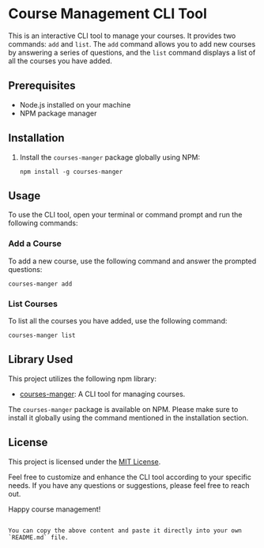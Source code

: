 
# Course Management CLI Tool

This is an interactive CLI tool to manage your courses. It provides two commands: `add` and `list`. The `add` command allows you to add new courses by answering a series of questions, and the `list` command displays a list of all the courses you have added.

## Prerequisites

- Node.js installed on your machine
- NPM package manager

## Installation

1. Install the `courses-manger` package globally using NPM:
   ```
   npm install -g courses-manger
   ````

## Usage

To use the CLI tool, open your terminal or command prompt and run the following commands:

### Add a Course

To add a new course, use the following command and answer the prompted questions:
```
courses-manger add
```

### List Courses

To list all the courses you have added, use the following command:
```
courses-manger list
```

## Library Used

This project utilizes the following npm library:

- [courses-manger](https://www.npmjs.com/package/courses-manger): A CLI tool for managing courses.

The `courses-manger` package is available on NPM. Please make sure to install it globally using the command mentioned in the installation section.

## License

This project is licensed under the [MIT License](LICENSE).

Feel free to customize and enhance the CLI tool according to your specific needs. If you have any questions or suggestions, please feel free to reach out.

Happy course management!
```

You can copy the above content and paste it directly into your own `README.md` file.
